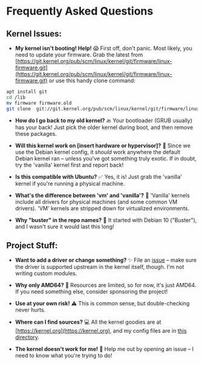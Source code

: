 # Frequently Asked Questions

## Kernel Issues:

* **My kernel isn't booting! Help!**  😱 First off, don't panic. Most likely, you need to update your firmware. Grab the latest from [https://git.kernel.org/pub/scm/linux/kernel/git/firmware/linux-firmware.git](https://git.kernel.org/pub/scm/linux/kernel/git/firmware/linux-firmware.git) or use this handy clone command:

```bash
apt install git
cd /lib
mv firmware firmware.old
git clone  git://git.kernel.org/pub/scm/linux/kernel/git/firmware/linux-firmware.git firmware
```


* **How do I go back to my old kernel?** 🔙 Your bootloader (GRUB usually) has your back! Just pick the older kernel during boot, and then remove these packages.

* **Will this kernel work on [insert hardware or hypervisor]?** 🤔 Since we use the Debian kernel config, it *should* work anywhere the default Debian kernel ran – unless you've got something truly exotic. If in doubt, try the 'vanilla' kernel first and report back!

* **Is this compatible with Ubuntu?** ✅ Yes, it is! Just grab the 'vanilla' kernel if you're running a physical machine.

* **What's the difference between 'vm' and 'vanilla'?**  🧠 'Vanilla' kernels include all drivers for physical machines (and some common VM drivers). 'VM' kernels are stripped down for virtualized environments.

* **Why "buster" in the repo names?** 🤨 It started with Debian 10 ("Buster"), and I wasn't sure it would last this long!


## Project Stuff:

* **Want to add a driver or change something?**  ✨ File an [issue](https://github.com/ToeiRei/kernel-deb/issues/new/choose) – make sure the driver is supported upstream in the kernel itself, though. I'm not writing custom modules.
 
* **Why only AMD64?** 🤔 Resources are limited, so for now, it's just AMD64. If you need something else, consider sponsoring the project!

* **Use at your own risk!**  ⚠️ This is common sense, but double-checking never hurts.

* **Where can I find sources?** 💻 All the kernel goodies are at [https://kernel.org](https://kernel.org), and my config files are in [this directory](https://github.com/ToeiRei/kernel-deb/tree/main/kernel-configs).

* **The kernel doesn't work for me!** 🤯 Help me out by opening an issue – I need to know what you're trying to do!
